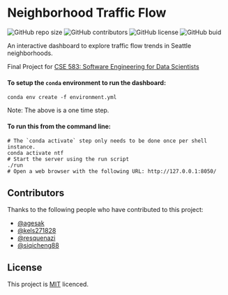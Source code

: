 <!--- README template from https://github.com/scottydocs/README-template.md -->

# Neighborhood Traffic Flow

<!--- These are examples. See https://shields.io for others or to customize this set of shields. You might want to include dependencies, project status and licence info here --->
![GitHub repo size](https://img.shields.io/github/repo-size/kels271828/neighborhood-traffic-flow)
![GitHub contributors](https://img.shields.io/github/contributors/kels271828/neighborhood-traffic-flow)
![GitHub license](https://img.shields.io/github/license/kels271828/neighborhood-traffic-flow)
![GitHub buid](https://travis-ci.com/Neighborhood-Traffic-Flow/neighborhood-traffic-flow.svg?branch=master)

An interactive dashboard to explore traffic flow trends in Seattle neighborhoods.

Final Project for [CSE 583: Software Engineering for Data Scientists](https://uwseds.github.io/)

#### To setup the `conda` environment to run the dashboard:
```
conda env create -f environment.yml
```
Note: The above is a one time step.

#### To run this from the command line:
```
# The `conda activate` step only needs to be done once per shell instance.
conda activate ntf
# Start the server using the run script
./run
# Open a web browser with the following URL: http://127.0.0.1:8050/
```

## Contributors

Thanks to the following people who have contributed to this project:

* [@agesak](https://github.com/agesak)
* [@kels271828](https://github.com/kels271828)
* [@resquenazi](https://github.com/resquenazi)
* [@siqicheng88](https://github.com/siqicheng88)


## License

This project is [MIT](./LICENSE) licenced.
